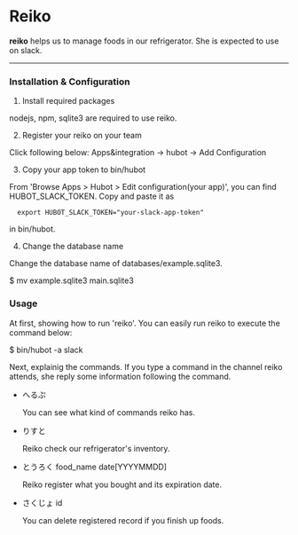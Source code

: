 Reiko
=======

**reiko** helps us to manage foods in our refrigerator.
She is expected to use on slack.

---


### Installation & Configuration

1. Install required packages

nodejs, npm, sqlite3 are required to use reiko.

2. Register your reiko on your team

Click following below:
  Apps&integration ->
  hubot ->
  Add Configuration

3. Copy your app token to bin/hubot

From 'Browse Apps > Hubot > Edit configuration(your app)', you can find HUBOT_SLACK_TOKEN.
Copy and paste it as
```
  export HUBOT_SLACK_TOKEN="your-slack-app-token"
```
in bin/hubot.

4. Change the database name

Change the database name of databases/example.sqlite3.

  $ mv example.sqlite3 main.sqlite3


### Usage

At first, showing how to run 'reiko'.
You can easily run reiko to execute the command below:

  $ bin/hubot -a slack

Next, explainig the commands.
If you type a command in the channel reiko attends, she reply some information following the command.

- へるぷ

  You can see what kind of commands reiko has.
  
- りすと

  Reiko check our refrigerator's inventory.
  
- とうろく food_name date[YYYYMMDD]

  Reiko register what you bought and its expiration date.
  
- さくじょ id

  You can delete registered record if you finish up foods.
